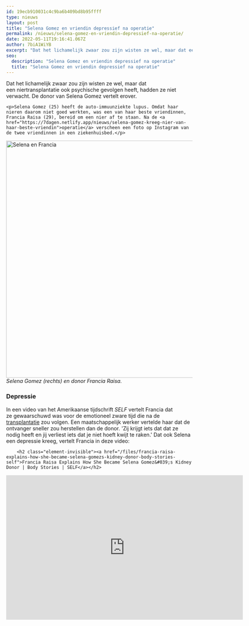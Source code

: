```yaml
---
id: 19ecb910031c4c9ba6b409bd8b95ffff
type: nieuws
layout: post
title: "Selena Gomez en vriendin depressief na operatie"
permalink: /nieuws/selena-gomez-en-vriendin-depressief-na-operatie/
date: 2022-05-11T19:16:41.067Z
author: 7biA1WiYB
excerpt: "Dat het lichamelijk zwaar zou zijn wisten ze wel, maar dat een niertransplantatie ook psychische gevolgen heeft, hadden ze niet verwacht. De donor van Selena Gomez vertelt erover.  "
seo:
  description: "Selena Gomez en vriendin depressief na operatie"
  title: "Selena Gomez en vriendin depressief na operatie"
---
```

Dat het lichamelijk zwaar zou zijn wisten ze wel, maar dat een niertransplantatie ook psychische gevolgen heeft, hadden ze niet verwacht. De donor van Selena Gomez vertelt erover.  

    <p>Selena Gomez (25) heeft de auto-immuunziekte lupus. Omdat haar nieren daarom niet goed werkten, was een van haar beste vriendinnen, Francia Raisa (29), bereid om een nier af te staan. Na de <a href="https://7dagen.netlify.app/nieuws/selena-gomez-kreeg-nier-van-haar-beste-vriendin">operatie</a> verscheen een foto op Instagram van de twee vriendinnen in een ziekenhuisbed.</p>
<p><div class="media media-element-container media-default"><div id="file-532702" class="file file-image file-image-jpeg">

        
  
  <div class="content">
    <img alt="Selena en Francia" title="Foto: Instagram Selena Gomez" height="640" width="640" class="media-element file-default" data-delta="1" src="https://7dagen.netlify.app/sites/default/files/21568797_1440693976045979_5030382846603165696_n.jpg">  </div>

  
</div>
</div><em>Selena Gomez (rechts) en donor Francia Raisa.</em>
<h3>Depressie</h3>
<p>In een video van het Amerikaanse tijdschrift <em>SELF</em> vertelt Francia dat ze gewaarschuwd was voor de emotioneel zware tijd die na de <a href="https://7dagen.netlify.app/identiteit/5-vragen-over-orgaandonatie">transplantatie</a> zou volgen. Een maatschappelijk werker vertelde haar dat de ontvanger sneller zou herstellen dan de donor. 'Zij krijgt iets dat dat ze nodig heeft en jij verliest iets dat je niet hoeft kwijt te raken.' Dat ook Selena een depressie kreeg, vertelt Francia in deze video:</p>
<p><div class="media media-element-container media-default"><div id="file-532703" class="file file-video file-video-youtube">

        <h2 class="element-invisible"><a href="/files/francia-raisa-explains-how-she-became-selena-gomezs-kidney-donor-body-stories-self">Francia Raisa Explains How She Became Selena Gomez&#039;s Kidney Donor | Body Stories | SELF</a></h2>
    
  
  <div class="content">
    <div class="media-youtube-video file media-element file-default media-youtube-1">
  <iframe class="media-youtube-player" width="640" height="390" title="Francia Raisa Explains How She Became Selena Gomez&#039;s Kidney Donor | Body Stories | SELF" src="https://www.youtube.com/embed/soBb4X5Hb6k?wmode=opaque&controls=" name="Francia Raisa Explains How She Became Selena Gomez&#039;s Kidney Donor | Body Stories | SELF" frameborder="0" allowfullscreen="">Video van Francia Raisa Explains How She Became Selena Gomez&amp;#039;s Kidney Donor | Body Stories | SELF</iframe>
</div>
  </div>

  
</div>
</div>  
